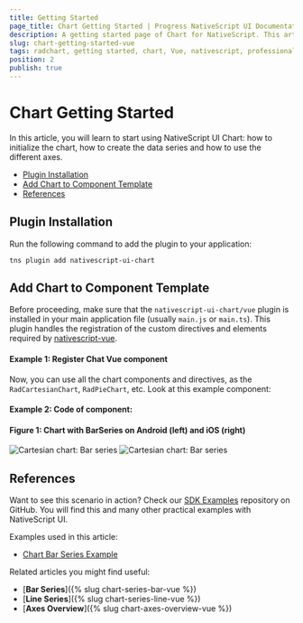 ```yaml
---
title: Getting Started
page_title: Chart Getting Started | Progress NativeScript UI Documentation
description: A getting started page of Chart for NativeScript. This article explains what are the steps to create a chart instance from scratch and use with Vue
slug: chart-getting-started-vue
tags: radchart, getting started, chart, Vue, nativescript, professional, ui
position: 2
publish: true
---
```


# Chart Getting Started

In this article, you will learn to start using NativeScript UI Chart: how to initialize the chart, how to create the data series and how to use the different axes.

* [Plugin Installation](#plugin-installation)
* [Add Chart to Component Template](#add-chart-to-component-template)
* [References](#references)

## Plugin Installation

Run the following command to add the plugin to your application:

```
tns plugin add nativescript-ui-chart
```

## Add Chart to Component Template

Before proceeding, make sure that the `nativescript-ui-chart/vue` plugin is installed in your main application file (usually `main.js` or `main.ts`). This plugin handles the registration of the custom directives and elements required by [nativescript-vue](https://nativescript-vue.org/).

#### Example 1: Register Chat Vue component

<snippet id='chart-imports-vue'/>

Now, you can use all the chart components and directives, as the `RadCartesianChart`, `RadPieChart`, etc. Look at this example component:

#### Example 2: Code of component:

<snippet id='chart-bar-series-vue'/>

#### Figure 1: Chart with BarSeries on Android (left) and iOS (right)

![Cartesian chart: Bar series](../../../ui/img/ns_ui/bar_series_android.png "Bar series on Android.") ![Cartesian chart: Bar series](../../../ui/img/ns_ui/bar_series_ios.png "Bar series on iOS.")

## References

Want to see this scenario in action?
Check our [SDK Examples](https://github.com/NativeScript/nativescript-ui-samples-vue) repository on GitHub. You will find this and many other practical examples with NativeScript UI.

Examples used in this article:

* [Chart Bar Series Example](https://github.com/NativeScript/nativescript-ui-samples-vue/tree/master/chart/app/examples/series)

Related articles you might find useful:

* [**Bar Series**]({% slug chart-series-bar-vue %})
* [**Line Series**]({% slug chart-series-line-vue %})
* [**Axes Overview**]({% slug chart-axes-overview-vue %})
